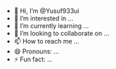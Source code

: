 - 👋 Hi, I’m @Yusuf933ui
- 👀 I’m interested in ...
- 🌱 I’m currently learning ...
- 💞️ I’m looking to collaborate on ...
- 📫 How to reach me ...
- 😄 Pronouns: ...
- ⚡ Fun fact: ...

<!---
Yusuf933ui/Yusuf933ui is a ✨ special ✨ repository because its `README.md` (this file) appears on your GitHub profile.
You can click the Preview link to take a look at your changes.
--->
